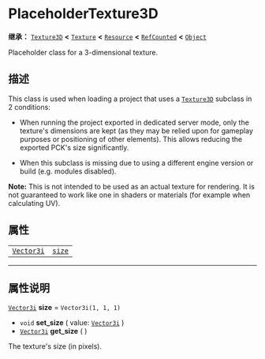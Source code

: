 <!-- ⚠ 请勿编辑本文件 ⚠ -->
<!-- 本文档使用脚本从 WeDot 引擎源码仓库生成。 -->
<!-- 生成脚本：https://github.com/WeDot-Engine/WeDot/tree/4.3/doc/tools/make_md.py； -->
<!-- 原文件：https://github.com/WeDot-Engine/WeDot/tree/4.3/doc/classes/PlaceholderTexture3D.xml。 -->

<div id="_class_placeholdertexture3d"></div>

# PlaceholderTexture3D

**继承：** [`Texture3D`](class_texture3d.md) **<** [`Texture`](class_texture.md) **<** [`Resource`](class_resource.md) **<** [`RefCounted`](class_refcounted.md) **<** [`Object`](class_object.md)

Placeholder class for a 3-dimensional texture.

## 描述

This class is used when loading a project that uses a [`Texture3D`](class_texture3d.md) subclass in 2 conditions:

- When running the project exported in dedicated server mode, only the texture's dimensions are kept (as they may be relied upon for gameplay purposes or positioning of other elements). This allows reducing the exported PCK's size significantly.

- When this subclass is missing due to using a different engine version or build (e.g. modules disabled).

 **Note:** This is not intended to be used as an actual texture for rendering. It is not guaranteed to work like one in shaders or materials (for example when calculating UV).

## 属性

|||
|:-:|:--|
| [`Vector3i`](class_vector3i.md) | [`size`](class_placeholdertexture3d.md#class_placeholdertexture3d_property_size) | ``Vector3i(1, 1, 1)`` |

<!-- rst-class:: classref-section-separator -->

---

## 属性说明

<div id="_class_placeholdertexture3d_property_size"></div>

[`Vector3i`](class_vector3i.md) **size** = ``Vector3i(1, 1, 1)`` <div id="class_placeholdertexture3d_property_size"></div>

- `void` **set_size** ( value: [`Vector3i`](class_vector3i.md) )
- [`Vector3i`](class_vector3i.md) **get_size** ( )

The texture's size (in pixels).

[^virtual]: 本方法通常需要用户覆盖才能生效。
[^const]: 本方法无副作用，不会修改该实例的任何成员变量。
[^vararg]: 本方法除了能接受在此处描述的参数外，还能够继续接受任意数量的参数。
[^constructor]: 本方法用于构造某个类型。
[^static]: 调用本方法无需实例，可直接使用类名进行调用。
[^operator]: 本方法描述的是使用本类型作为左操作数的有效运算符。
[^bitfield]: 这个值是由下列位标志构成位掩码的整数。
[^void]: 无返回值。
